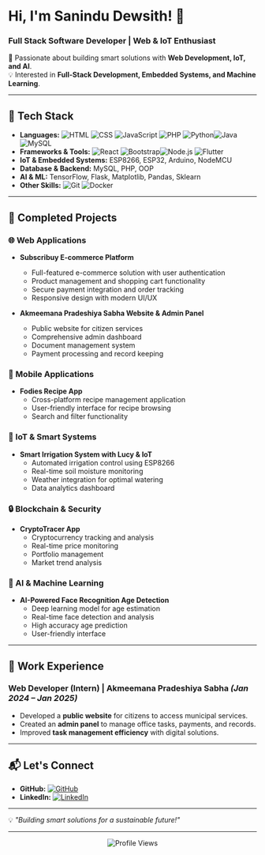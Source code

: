 # Hi, I'm Sanindu Dewsith! 👋  
### Full Stack Software Developer | Web & IoT Enthusiast  

🚀 Passionate about building smart solutions with **Web Development, IoT, and AI**.  
💡 Interested in **Full-Stack Development, Embedded Systems, and Machine Learning**.  

---

## 🔧 Tech Stack  
- **Languages:** ![HTML](https://img.shields.io/badge/-HTML-E34F26?style=flat-square&logo=html5&logoColor=white) ![CSS](https://img.shields.io/badge/-CSS-1572B6?style=flat-square&logo=css3&logoColor=white) ![JavaScript](https://img.shields.io/badge/-JavaScript-F7DF1E?style=flat-square&logo=javascript&logoColor=black) ![PHP](https://img.shields.io/badge/-PHP-777BB4?style=flat-square&logo=php&logoColor=white) ![Python](https://img.shields.io/badge/-Python-3776AB?style=flat-square&logo=python&logoColor=white)![Java](https://img.shields.io/badge/-Java-ED8B00?style=flat-square&logo=java&logoColor=white) ![MySQL](https://img.shields.io/badge/-MySQL-4479A1?style=flat-square&logo=mysql&logoColor=white)  
- **Frameworks & Tools:** ![React](https://img.shields.io/badge/-React-61DAFB?style=flat-square&logo=react&logoColor=black) ![Bootstrap](https://img.shields.io/badge/-Bootstrap-7952B3?style=flat-square&logo=bootstrap&logoColor=white)![Node.js](https://img.shields.io/badge/-Node.js-339933?style=flat-square&logo=node.js&logoColor=white) ![Flutter](https://img.shields.io/badge/-Flutter-02569B?style=flat-square&logo=flutter&logoColor=white)
- **IoT & Embedded Systems:** ESP8266, ESP32, Arduino, NodeMCU  
- **Database & Backend:** MySQL, PHP, OOP
- **AI & ML:** TensorFlow, Flask, Matplotlib, Pandas, Sklearn
- **Other Skills:** ![Git](https://img.shields.io/badge/-Git-F05032?style=flat-square&logo=git&logoColor=white) ![Docker](https://img.shields.io/badge/-Docker-2496ED?style=flat-square&logo=docker&logoColor=white)

---

## 🚀 Completed Projects

### 🌐 Web Applications
- **Subscribuy E-commerce Platform**
  - Full-featured e-commerce solution with user authentication
  - Product management and shopping cart functionality
  - Secure payment integration and order tracking
  - Responsive design with modern UI/UX

- **Akmeemana Pradeshiya Sabha Website & Admin Panel**
  - Public website for citizen services
  - Comprehensive admin dashboard
  - Document management system
  - Payment processing and record keeping

### 📱 Mobile Applications
- **Fodies Recipe App**
  - Cross-platform recipe management application
  - User-friendly interface for recipe browsing
  - Search and filter functionality

### 🌱 IoT & Smart Systems
- **Smart Irrigation System with Lucy & IoT**
  - Automated irrigation control using ESP8266
  - Real-time soil moisture monitoring
  - Weather integration for optimal watering
  - Data analytics dashboard

### 🔒 Blockchain & Security
- **CryptoTracer App**
  - Cryptocurrency tracking and analysis
  - Real-time price monitoring
  - Portfolio management
  - Market trend analysis

### 🤖 AI & Machine Learning
- **AI-Powered Face Recognition Age Detection**
  - Deep learning model for age estimation
  - Real-time face detection and analysis
  - High accuracy age prediction
  - User-friendly interface

---

## 💼 Work Experience  
### **Web Developer (Intern) | Akmeemana Pradeshiya Sabha** *(Jan 2024 – Jan 2025)*  
- Developed a **public website** for citizens to access municipal services.  
- Created an **admin panel** to manage office tasks, payments, and records.  
- Improved **task management efficiency** with digital solutions.  

---

## 📬 Let's Connect  
- **GitHub:** [![GitHub](https://img.shields.io/badge/-GitHub-181717?style=flat-square&logo=github&logoColor=white)](https://github.com/SaninduDewsith)  
- **LinkedIn:** [![LinkedIn](https://img.shields.io/badge/-LinkedIn-0077B5?style=flat-square&logo=linkedin&logoColor=white)]([https://linkedin.com/in/sanindu-dewsith](https://www.linkedin.com/in/sanindu-dewsith-withanachchi-898848356/))  


---

💡 *"Building smart solutions for a sustainable future!"*  

---
<div align="center">
  <img src="https://komarev.com/ghpvc/?username=SaninduDewsith&color=blueviolet&style=flat-square&label=Profile+Views" alt="Profile Views" />
</div>
